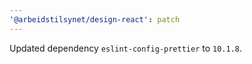 ```yaml
---
'@arbeidstilsynet/design-react': patch
---
```


Updated dependency `eslint-config-prettier` to `10.1.8`.
